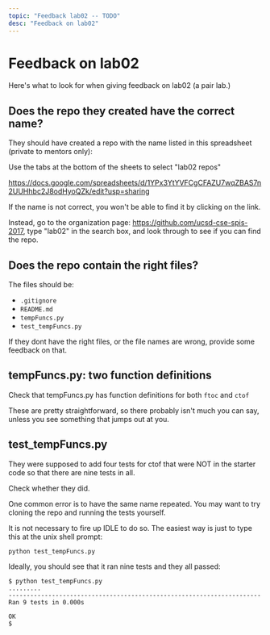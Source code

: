 ```yaml
---
topic: "Feedback lab02 -- TODO"
desc: "Feedback on lab02"
---
```


# Feedback on lab02

Here's what to look for when giving feedback on lab02 (a pair lab.)

## Does the repo they created have the correct name?

They should have created a repo with the name listed in this spreadsheet (private to mentors only):

Use the tabs at the bottom of the sheets to select "lab02 repos"

<https://docs.google.com/spreadsheets/d/1YPx3YtYVFCgCFAZU7wqZBAS7n2UUHhbc2J8odHyoQZk/edit?usp=sharing>

If the name is not correct, you won't be able to find it by clicking on the link.

Instead, go to the organization page: <https://github.com/ucsd-cse-spis-2017>, type "lab02" in the search box,
and look through to see if you can find the repo. 

## Does the repo contain the right files?

The files should be:

* `.gitignore`	
* `README.md`	
* `tempFuncs.py`	
* `test_tempFuncs.py`

If they dont have the right files, or the file names are wrong, provide some feedback on that.

##  tempFuncs.py: two function definitions

Check that tempFuncs.py has function definitions for both `ftoc` and `ctof`

These are pretty straightforward, so there probably isn't much you can say, unless you see something that jumps out at you.

## test_tempFuncs.py

They were supposed to add four tests for ctof that were NOT in the starter code so that there are nine tests in all.  

Check whether they did.

One common error is to have the same name repeated.  You may want to try cloning the repo and running the tests yourself.

It is not necessary to fire up IDLE to do so.   The easiest way is just to type this at the unix shell prompt:

```
python test_tempFuncs.py
```

Ideally, you should see that it ran nine tests and they all passed:

```
$ python test_tempFuncs.py 
.........
----------------------------------------------------------------------
Ran 9 tests in 0.000s

OK
$
```

